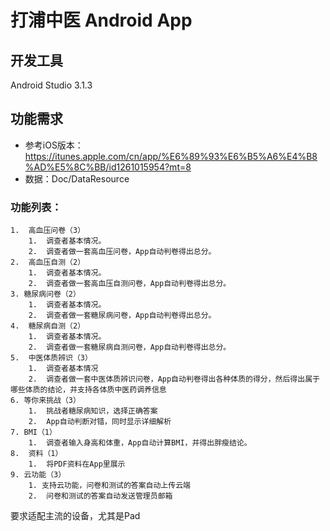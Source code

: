 # 打浦中医 Android App 

## 开发工具
Android Studio 3.1.3 

## 功能需求

- 参考iOS版本：https://itunes.apple.com/cn/app/%E6%89%93%E6%B5%A6%E4%B8%AD%E5%8C%BB/id1261015954?mt=8
- 数据：Doc/DataResource

### 功能列表：
```
1.  高血压问卷（3）
    1.  调查者基本情况。
    2.  调查者做一套高血压问卷，App自动判卷得出总分。
2.  高血压自测（2）
    1.  调查者基本情况。
    2.  调查者做一套高血压自测问卷，App自动判卷得出总分。
3. 糖尿病问卷（2）
    1.  调查者基本情况。
    2.  调查者做一套糖尿病问卷，App自动判卷得出总分。
4.  糖尿病自测（2）
    1.  调查者基本情况。
    2.  调查者做一套糖尿病自测问卷，App自动判卷得出总分。
5.  中医体质辨识（3）
    1.  调查者基本情况
    2.  调查者做一套中医体质辨识问卷，App自动判卷得出各种体质的得分，然后得出属于哪些体质的结论，并支持各体质中医药调养信息
6. 等你来挑战（3）
    1.  挑战者糖尿病知识，选择正确答案
    2.  App自动判断对错，同时显示详细解析
7. BMI（1）
    1.  调查者输入身高和体重，App自动计算BMI，并得出胖瘦结论。
8.  资料（1）
    1.  将PDF资料在App里展示
9. 云功能（3）
    1. 支持云功能，问卷和测试的答案自动上传云端
    2.  问卷和测试的答案自动发送管理员邮箱
```
要求适配主流的设备，尤其是Pad